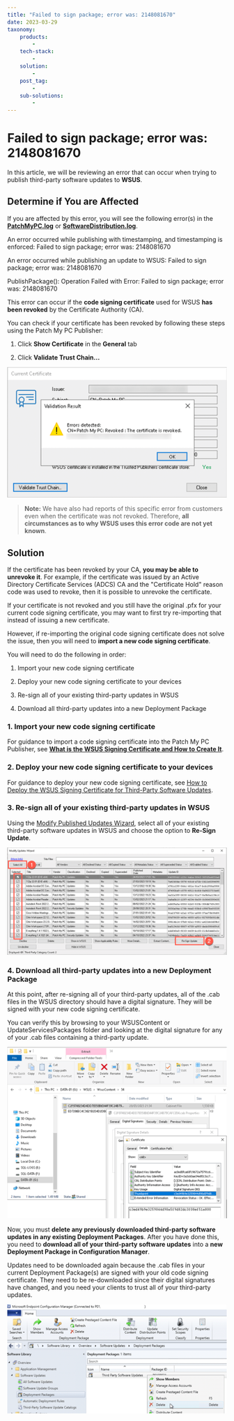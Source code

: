 ```yaml
---
title: "Failed to sign package; error was: 2148081670"
date: 2023-03-29
taxonomy:
    products:
        - 
    tech-stack:
        - 
    solution:
        - 
    post_tag:
        - 
    sub-solutions:
        - 
---
```


# Failed to sign package; error was: 2148081670

In this article, we will be reviewing an error that can occur when trying to publish third-party software updates to **WSUS**.

## Determine if You are Affected

If you are affected by this error, you will see the following error(s) in the **[PatchMyPC.log](/collecting-log-files-for-patch-my-pc-support#publishing-service-app-logs-intune)** or **[SoftwareDistribution.log](https://patchmypc.com/collecting-log-files-for-patch-my-pc-support#publishing-service-logs)**.

An error occurred while publishing with timestamping, and timestamping is enforced: Failed to sign package; error was: 2148081670

An error occurred while publishing an update to WSUS: Failed to sign package; error was: 2148081670

PublishPackage(): Operation Failed with Error: Failed to sign package; error was: 2148081670

This error can occur if the **code signing certificate** used for WSUS **has been revoked** by the Certificate Authority (CA).

You can check if your certificate has been revoked by following these steps using the Patch My PC Publisher:

1. Click **Show Certificate** in the **General** tab

3. Click **Validate Trust Chain...**

![Validate Trust Chain](/_images/ValidateTrustChain-Revoked.png "Validate Trust Chain")

> **Note:** We have also had reports of this specific error from customers even when the certificate was not revoked. Therefore, **all circumstances as to why WSUS uses this error code are not yet known**.

## Solution

If the certificate has been revoked by your CA, **you may be able to unrevoke it**. For example, if the certificate was issued by an Active Directory Certificate Services (ADCS) CA and the "Certificate Hold" reason code was used to revoke, then it is possible to unrevoke the certificate.

If your certificate is not revoked and you still have the original .pfx for your current code signing certificate, you may want to first try re-importing that instead of issuing a new certificate.

However, if re-importing the original code signing certificate does not solve the issue, then you will need to **import a new code signing certificate**.

You will need to do the following in order:

1. Import your new code signing certificate

3. Deploy your new code signing certificate to your devices

5. Re-sign all of your existing third-party updates in WSUS

7. Download all third-party updates into a new Deployment Package

### 1\. Import your new code signing certificate

For guidance to import a code signing certificate into the Patch My PC Publisher, see **[What is the WSUS Signing Certificate and How to Create It](/wsus-signing-certificate-options-for-third-party-updates-in-configuration-manager)**.

### 2\. Deploy your new code signing certificate to your devices

For guidance to deploy your new code signing certificate, see [How to Deploy the WSUS Signing Certificate for Third-Party Software Updates](https://patchmypc.com/how-to-deploy-the-wsus-signing-certificate-for-third-party-software-updates).

### 3\. Re-sign all of your existing third-party updates in WSUS

Using the [Modify Published Updates Wizard](https://patchmypc.com/modify-published-third-party-updates-wizard), select all of your existing third-party software updates in WSUS and choose the option to **Re-Sign Update**.

![Re-sign all third party updates](/_images/ModifyPublishedUpdates-ReSignUpdate.png "Re-sign all third party updates")

### 4\. Download all third-party updates into a new Deployment Package

At this point, after re-signing all of your third-party updates, all of the .cab files in the WSUS directory should have a digital signature. They will be signed with your new code signing certificate.

You can verify this by browsing to your WSUSContent or UpdateServicesPackages folder and looking at the digital signature for any of your .cab files containing a third-party update.

![Verify digital signature is of new certificate after re-signing](/_images/WsusContentDigitalSignature.png "Verify digital signature is of new certificate after re-signing")

Now, you must **delete any previously downloaded third-party software updates in any existing Deployment Packages**. After you have done this, you need to **download all of your third-party software updates** into a **new Deployment Package in Configuration Manager**.

Updates need to be downloaded again because the .cab files in your current Deployment Package(s) are signed with your old code signing certificate. They need to be re-downloaded since their digital signatures have changed, and you need your clients to trust all of your third-party updates.

![Delete deployment package in Configuration Manager](/_images/DeleteDeploymentPackage.png "Delete deployment package in Configuration Manager")